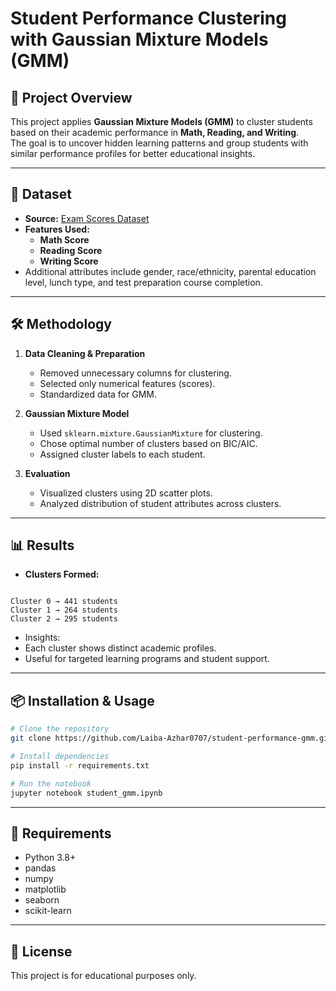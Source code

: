 # Student Performance Clustering with Gaussian Mixture Models (GMM)

## 📌 Project Overview
This project applies **Gaussian Mixture Models (GMM)** to cluster students based on their academic performance in **Math, Reading, and Writing**.  
The goal is to uncover hidden learning patterns and group students with similar performance profiles for better educational insights.

---

## 📂 Dataset
- **Source:** [Exam Scores Dataset](https://www.kaggle.com/datasets/spscientist/students-performance-in-exams)
- **Features Used:**
  - **Math Score**
  - **Reading Score**
  - **Writing Score**
- Additional attributes include gender, race/ethnicity, parental education level, lunch type, and test preparation course completion.

---

## 🛠 Methodology
1. **Data Cleaning & Preparation**
   - Removed unnecessary columns for clustering.
   - Selected only numerical features (scores).
   - Standardized data for GMM.

2. **Gaussian Mixture Model**
   - Used `sklearn.mixture.GaussianMixture` for clustering.
   - Chose optimal number of clusters based on BIC/AIC.
   - Assigned cluster labels to each student.

3. **Evaluation**
   - Visualized clusters using 2D scatter plots.
   - Analyzed distribution of student attributes across clusters.

---

## 📊 Results
- **Clusters Formed:**
```

Cluster 0 → 441 students
Cluster 1 → 264 students
Cluster 2 → 295 students

````
- Insights:  
- Each cluster shows distinct academic profiles.
- Useful for targeted learning programs and student support.

---

## 📦 Installation & Usage
```bash
# Clone the repository
git clone https://github.com/Laiba-Azhar0707/student-performance-gmm.git

# Install dependencies
pip install -r requirements.txt

# Run the notebook
jupyter notebook student_gmm.ipynb
````

---

## 📌 Requirements

* Python 3.8+
* pandas
* numpy
* matplotlib
* seaborn
* scikit-learn

---

## 📜 License

This project is for educational purposes only.

